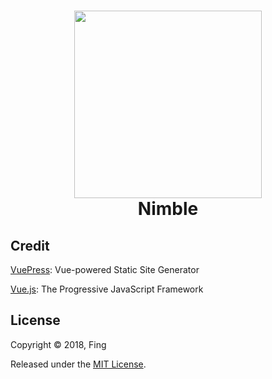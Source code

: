 <h1 align="center">
  <a href="https://github.com/goa-codebet/nimble" title="Homepage">
    <img src="https://user-images.githubusercontent.com/14079937/47570665-054a8a80-d937-11e8-90b5-a7ddfc2c61f2.png" width="300px" alt="">
  </a>
  <br />
  Nimble
</h1>

## Credit

[VuePress](https://vuepress.vuejs.org/): Vue-powered Static Site Generator

[Vue.js](https://vuejs.org/): The Progressive JavaScript Framework

## License

Copyright © 2018, Fing

Released under the [MIT License](https://opensource.org/licenses/MIT).
